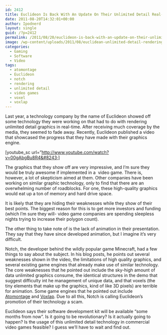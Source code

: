 ```yaml
---
id: 2412
title: Euclideon Is Back With An Update On Their Unlimited Detail Real-Time Rendering Technology
date: 2011-08-20T14:32:01+00:00
author: Ipodnerd
layout: single
guid: /?p=2412
permalink: /2011/08/20/euclideon-is-back-with-an-update-on-their-unlimited-detail-real-time-rendering-technology/
image: /wp-content/uploads/2011/08/euclidean-unlimited-detail-rendering-demo.jpeg
categories:
  - Gaming
  - Software
  - Video
tags:
  - atomontage
  - Euclideon
  - notch
  - rendering
  - unlimited detail
  - video games
  - voxel
  - voxlap
---
```

Last year, a technology company by the name of Euclideon showed off some technology they were working on that had to do with rendering unlimited detail graphics in real-time. After receiving much coverage by the media, they seemed to fade away. Recently, Euclideon published a video that showcased the progress that they have made with their graphics engine.

[youtube_sc url=&#8221;http://www.youtube.com/watch?v=00gAbgBu8R4&#8243;]

The graphics that they show off are very impressive, and I&#8217;m sure they would be truly awesome if implemented in a  video game. There is, however, a lot of skepticism aimed at them. Other companies have been working on similar graphic technology, only to find that there are an overwhelming number of roadblocks. For one, these high-quality graphics would eat up a ton of memory and hard drive space.

It is likely that they are hiding their weaknesses while they show of their best points. The biggest reason for this is to get more investors and funding (which I&#8217;m sure they will- video game companies are spending sleepless nights trying to increase their polygon count).

The other thing to take note of is the lack of animation in their presentation. They say that they have since developed animation, but I imagine it&#8217;s very difficult.

Notch, the developer behind the wildly popular game Minecraft, had a few things to say about the subject. In his blog posts, he points out several weaknesses shown in the video, the limitations of high quality graphics, and several existing game engines that already make use of similar technology. The core weaknesses that he pointed out include the sky-high amount of data unlimited graphics consume, the identical structures in the demo that suggest difficulty int he management of unique data, and that voxels (the tiny elements that make up the graphics, kind of like 3D pixels) are terrible for animation. Some game engines that he pointed out include <a title="http://atomontage.com/" href="http://atomontage.com/" target="_blank">Atomontage</a> and <a title="http://advsys.net/ken/voxlap.htm" href="http://advsys.net/ken/voxlap.htm" target="_blank">Voxlap</a>. Due to all this, Notch is calling Euclideon&#8217;s promotion of their technology a scam.

Euclideon says their software development kit will be available &#8220;some months from now&#8221;. Is it going to be revolutionary? Is it actually going to happen? Is the usage of this unlimited detail technology in commercial video games feasible? I guess we&#8217;ll have to wait and find out.
